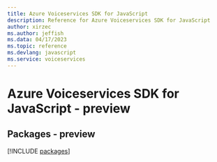 ```yaml
---
title: Azure Voiceservices SDK for JavaScript
description: Reference for Azure Voiceservices SDK for JavaScript
author: xirzec
ms.author: jeffish
ms.data: 04/17/2023
ms.topic: reference
ms.devlang: javascript
ms.service: voiceservices
---
```

# Azure Voiceservices SDK for JavaScript - preview
## Packages - preview
[!INCLUDE [packages](voiceservices-index.md)]